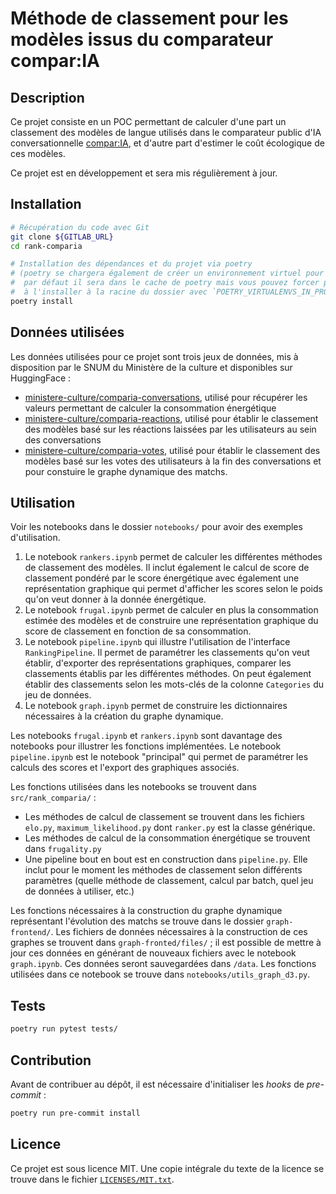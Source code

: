 <!--
SPDX-FileCopyrightText: 2025 Pôle d'Expertise de la Régulation Numérique <contact@peren.gouv.fr>

SPDX-License-Identifier: MIT
-->

# Méthode de classement pour les modèles issus du comparateur compar:IA

## Description

Ce projet consiste en un POC permettant de calculer d'une part un classement des modèles de langue utilisés dans le comparateur public d'IA conversationnelle [compar:IA](https://comparia.beta.gouv.fr/), et d'autre part d'estimer le coût écologique de ces modèles.

Ce projet est en développement et sera mis régulièrement à jour.

## Installation


```bash
# Récupération du code avec Git
git clone ${GITLAB_URL}
cd rank-comparia

# Installation des dépendances et du projet via poetry
# (poetry se chargera également de créer un environnement virtuel pour vous,
#  par défaut il sera dans le cache de poetry mais vous pouvez forcer poetry
#  à l'installer à la racine du dossier avec `POETRY_VIRTUALENVS_IN_PROJECT=1`)
poetry install
```

## Données utilisées

Les données utilisées pour ce projet sont trois jeux de données, mis à disposition par le SNUM du Ministère de la culture et disponibles sur HuggingFace :
- [ministere-culture/comparia-conversations](https://huggingface.co/datasets/ministere-culture/comparia-conversations), utilisé pour récupérer les valeurs permettant de calculer la consommation énergétique
- [ministere-culture/comparia-reactions](https://huggingface.co/datasets/ministere-culture/comparia-reactions), utilisé pour établir le classement des modèles basé sur les réactions laissées par les utilisateurs au sein des conversations
- [ministere-culture/comparia-votes](https://huggingface.co/datasets/ministere-culture/comparia-votes), utilisé pour établir le classement des modèles basé sur les votes des utilisateurs à la fin des conversations et pour constuire le graphe dynamique des matchs.


## Utilisation

Voir les notebooks dans le dossier `notebooks/` pour avoir des exemples d'utilisation.

1. Le notebook `rankers.ipynb` permet de calculer les différentes méthodes de classement des modèles. Il inclut également le calcul de score de classement pondéré par le score énergétique avec également une représentation graphique qui permet d'afficher les scores selon le poids qu'on veut donner à la donnée énergétique.
2. Le notebook `frugal.ipynb` permet de calculer en plus la consommation estimée des modèles et de construire une représentation graphique du score de classement en fonction de sa consommation.  
3. Le notebook `pipeline.ipynb` qui illustre l'utilisation de l'interface `RankingPipeline`. Il permet de paramétrer les classements qu'on veut établir, d'exporter des représentations graphiques, comparer les classements établis par les différentes méthodes. On peut également établir des classements selon les mots-clés de la colonne `Categories` du jeu de données.  
4. Le notebook `graph.ipynb` permet de construire les dictionnaires nécessaires à la création du graphe dynamique.

Les notebooks `frugal.ipynb` et `rankers.ipynb` sont davantage des notebooks pour illustrer les fonctions implémentées. Le notebook `pipeline.ipynb` est le notebook "principal" qui permet de paramétrer les calculs des scores et l'export des graphiques associés.

Les fonctions utilisées dans les notebooks se trouvent dans `src/rank_comparia/` :
- Les méthodes de calcul de classement se trouvent dans les fichiers `elo.py`, `maximum_likelihood.py` dont `ranker.py` est la classe générique.
- Les méthodes de calcul de la consommation énergétique se trouvent dans `frugality.py`
- Une pipeline bout en bout est en construction dans `pipeline.py`. Elle inclut pour le moment les méthodes de classement selon différents paramètres (quelle méthode de classement, calcul par batch, quel jeu de données à utiliser, etc.)

Les fonctions nécessaires à la construction du graphe dynamique représentant l'évolution des matchs se trouve dans le dossier `graph-frontend/`. Les fichiers de données nécessaires à la construction de ces graphes se trouvent dans `graph-fronted/files/` ; il est possible de mettre à jour ces données en générant de nouveaux fichiers avec le notebook `graph.ipynb`. Ces données seront sauvegardées dans `/data`. Les fonctions utilisées dans ce notebook se trouve dans `notebooks/utils_graph_d3.py`.



## Tests
```bash
poetry run pytest tests/
```


## Contribution

Avant de contribuer au dépôt, il est nécessaire d'initialiser les _hooks_ de _pre-commit_ :

```bash
poetry run pre-commit install
```

<!--
***** TODO[squelette] ****
Décommenter les lignes suivantes et supprimer ce bloc si vous utilisez la publication
automatique via les jobs `package-publish-project` ou `package-publish-central`
du `.gitlab-ci.yml`.
Le job package-publish-central nécessite que la variable `CENTRAL_REGISTRY_ID`
soit configurée avec l'ID du dépôt central (52).
Cette variable est déjà configurée pour tous les projets au sein du groupe PEReN.
**************************

## Deployment

La bibliothèque est automatiquement publié dans les dépôts de paquets lors de la publication d'un tag de version.
Pour être reconnu le tag doit impérativement commencer par le caractère `v`,
puis être un numéro de version valide, par exemple `v1.2.4`.
Le dépôt doit également comporter un fichier `CHANGELOG.md`,
possédant une section formaté comme suit `## v<version> (<date du commit tagué[YYYY-MM-DD]>)`,
et décrivant les changements associés à la nouvelle version.  
Exemple:
```markdown
## v1.2.4 (2024-08-31)
### Features
- PDFs support
### Bug fixes
- Fix a memory leak
```
-->

## Licence

Ce projet est sous licence MIT. Une copie intégrale du texte
de la licence se trouve dans le fichier [`LICENSES/MIT.txt`](LICENSES/MIT.txt).
